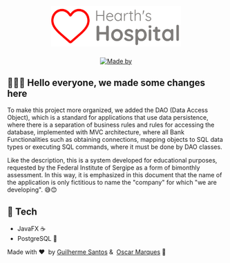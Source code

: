 <h1 align="center">
	<img alt="Hearth's Hospital" src=".github/logo.png" width="300px" />
</h1>


<p align="center">
	<a href="#" target="_blank" rel="noopener noreferrer"><img alt="Made by" src="https://img.shields.io/badge/made%20by-Guilherme%20Santos%20&%20Oscar%20Marques-%237f7d7b"></a>
</p>

## 👨🏻‍💻 Hello everyone, we made some changes here


To make this project more organized, we added the DAO (Data Access Object), which is a standard for applications that use data persistence, where there is a separation of business rules and rules for accessing the database, implemented with MVC architecture, where all Bank Functionalities such as obtaining connections, mapping objects to SQL data types or executing SQL commands, where it must be done by DAO classes.

Like the description, this is a system developed for educational purposes, requested by the Federal Institute of Sergipe as a form of bimonthly assessment. In this way, it is emphasized in this document that the name of the application is only fictitious to name the "company" for which "we are developing". 😅😊


## 🚀 Tech

- JavaFX ☕
- PostgreSQL 🐘

Made with ❤️ &nbsp;by [Guilherme Santos](https://www.instagram.com/euguilhermests/) & &nbsp;[Oscar Marques](https://www.instagram.com/oscarmdan/) 👋 &nbsp;